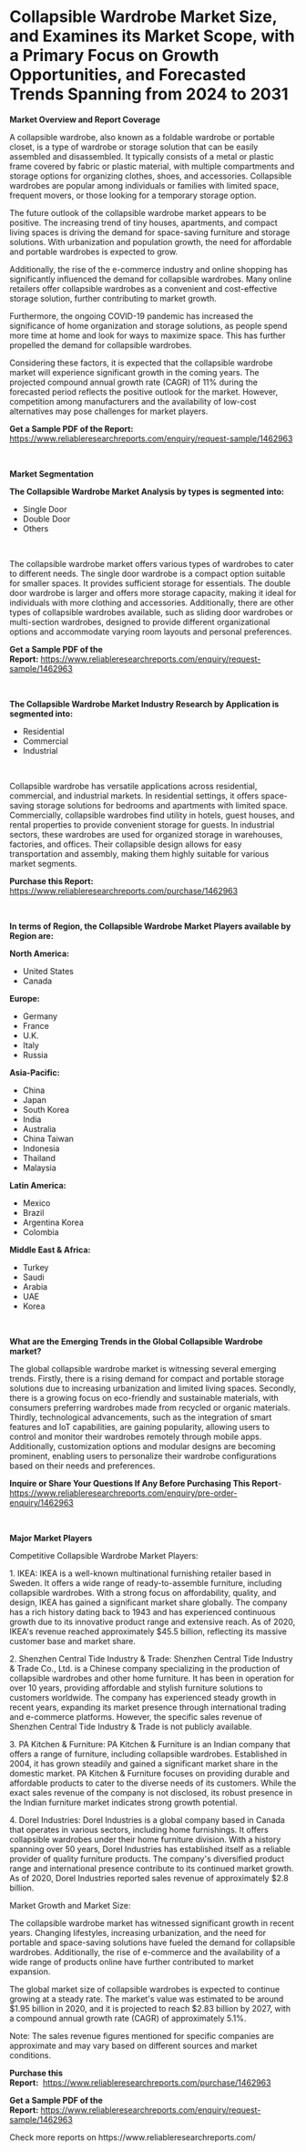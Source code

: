 <p><h1>Collapsible Wardrobe Market Size, and Examines its Market Scope, with a Primary Focus on Growth Opportunities, and Forecasted Trends Spanning from 2024 to 2031</h1></p><p><strong>Market Overview and Report Coverage</strong></p>
<p><p>A collapsible wardrobe, also known as a foldable wardrobe or portable closet, is a type of wardrobe or storage solution that can be easily assembled and disassembled. It typically consists of a metal or plastic frame covered by fabric or plastic material, with multiple compartments and storage options for organizing clothes, shoes, and accessories. Collapsible wardrobes are popular among individuals or families with limited space, frequent movers, or those looking for a temporary storage option.</p><p>The future outlook of the collapsible wardrobe market appears to be positive. The increasing trend of tiny houses, apartments, and compact living spaces is driving the demand for space-saving furniture and storage solutions. With urbanization and population growth, the need for affordable and portable wardrobes is expected to grow.</p><p>Additionally, the rise of the e-commerce industry and online shopping has significantly influenced the demand for collapsible wardrobes. Many online retailers offer collapsible wardrobes as a convenient and cost-effective storage solution, further contributing to market growth.</p><p>Furthermore, the ongoing COVID-19 pandemic has increased the significance of home organization and storage solutions, as people spend more time at home and look for ways to maximize space. This has further propelled the demand for collapsible wardrobes.</p><p>Considering these factors, it is expected that the collapsible wardrobe market will experience significant growth in the coming years. The projected compound annual growth rate (CAGR) of 11% during the forecasted period reflects the positive outlook for the market. However, competition among manufacturers and the availability of low-cost alternatives may pose challenges for market players.</p></p>
<p><strong>Get a Sample PDF of the Report:</strong> <a href="https://www.reliableresearchreports.com/enquiry/request-sample/1462963">https://www.reliableresearchreports.com/enquiry/request-sample/1462963</a></p>
<p>&nbsp;</p>
<p><strong>Market Segmentation</strong></p>
<p><strong>The Collapsible Wardrobe Market Analysis by types is segmented into:</strong></p>
<p><ul><li>Single Door</li><li>Double Door</li><li>Others</li></ul></p>
<p>&nbsp;</p>
<p><p>The collapsible wardrobe market offers various types of wardrobes to cater to different needs. The single door wardrobe is a compact option suitable for smaller spaces. It provides sufficient storage for essentials. The double door wardrobe is larger and offers more storage capacity, making it ideal for individuals with more clothing and accessories. Additionally, there are other types of collapsible wardrobes available, such as sliding door wardrobes or multi-section wardrobes, designed to provide different organizational options and accommodate varying room layouts and personal preferences.</p></p>
<p><strong>Get a Sample PDF of the Report:</strong>&nbsp;<a href="https://www.reliableresearchreports.com/enquiry/request-sample/1462963">https://www.reliableresearchreports.com/enquiry/request-sample/1462963</a></p>
<p>&nbsp;</p>
<p><strong>The Collapsible Wardrobe Market Industry Research by Application is segmented into:</strong></p>
<p><ul><li>Residential</li><li>Commercial</li><li>Industrial</li></ul></p>
<p>&nbsp;</p>
<p><p>Collapsible wardrobe has versatile applications across residential, commercial, and industrial markets. In residential settings, it offers space-saving storage solutions for bedrooms and apartments with limited space. Commercially, collapsible wardrobes find utility in hotels, guest houses, and rental properties to provide convenient storage for guests. In industrial sectors, these wardrobes are used for organized storage in warehouses, factories, and offices. Their collapsible design allows for easy transportation and assembly, making them highly suitable for various market segments.</p></p>
<p><strong>Purchase this Report:</strong>&nbsp; <a href="https://www.reliableresearchreports.com/purchase/1462963">https://www.reliableresearchreports.com/purchase/1462963</a></p>
<p>&nbsp;</p>
<p><strong>In terms of Region, the Collapsible Wardrobe Market Players available by Region are:</strong></p>
<p>
    <p> <strong> North America: </strong>
        <ul>
            <li>United States</li>
            <li>Canada</li>
        </ul>
        </p> 
    <p> <strong> Europe: </strong>
        <ul>
            <li>Germany</li>
            <li>France</li>
            <li>U.K.</li>
            <li>Italy</li>
            <li>Russia</li>
        </ul>
        </p> 
    <p> <strong> Asia-Pacific: </strong>
        <ul>
            <li>China</li>
            <li>Japan</li>
            <li>South Korea</li>
            <li>India</li>
            <li>Australia</li>
            <li>China Taiwan</li>
            <li>Indonesia</li>
            <li>Thailand</li>
            <li>Malaysia</li>
        </ul>
        </p> 
    <p> <strong> Latin America: </strong>
        <ul>
            <li>Mexico</li>
            <li>Brazil</li>
            <li>Argentina Korea</li>
            <li>Colombia</li>
        </ul>
        </p> 
    <p> <strong> Middle East & Africa: </strong>
        <ul>
            <li>Turkey</li>
            <li>Saudi</li>
            <li>Arabia</li>
            <li>UAE</li>
            <li>Korea</li>
        </ul>
    </p>
    </p>
<p>&nbsp;</p>
<p><strong>What are the Emerging Trends in the Global Collapsible Wardrobe market?</strong></p>
<p><p>The global collapsible wardrobe market is witnessing several emerging trends. Firstly, there is a rising demand for compact and portable storage solutions due to increasing urbanization and limited living spaces. Secondly, there is a growing focus on eco-friendly and sustainable materials, with consumers preferring wardrobes made from recycled or organic materials. Thirdly, technological advancements, such as the integration of smart features and IoT capabilities, are gaining popularity, allowing users to control and monitor their wardrobes remotely through mobile apps. Additionally, customization options and modular designs are becoming prominent, enabling users to personalize their wardrobe configurations based on their needs and preferences.</p></p>
<p><strong>Inquire or Share Your Questions If Any Before Purchasing This Report</strong>- <a href="https://www.reliableresearchreports.com/enquiry/pre-order-enquiry/1462963">https://www.reliableresearchreports.com/enquiry/pre-order-enquiry/1462963</a></p>
<p>&nbsp;</p>
<p><strong>Major Market Players</strong></p>
<p><p>Competitive Collapsible Wardrobe Market Players:</p><p>1. IKEA: IKEA is a well-known multinational furnishing retailer based in Sweden. It offers a wide range of ready-to-assemble furniture, including collapsible wardrobes. With a strong focus on affordability, quality, and design, IKEA has gained a significant market share globally. The company has a rich history dating back to 1943 and has experienced continuous growth due to its innovative product range and extensive reach. As of 2020, IKEA's revenue reached approximately $45.5 billion, reflecting its massive customer base and market share.</p><p>2. Shenzhen Central Tide Industry & Trade: Shenzhen Central Tide Industry & Trade Co., Ltd. is a Chinese company specializing in the production of collapsible wardrobes and other home furniture. It has been in operation for over 10 years, providing affordable and stylish furniture solutions to customers worldwide. The company has experienced steady growth in recent years, expanding its market presence through international trading and e-commerce platforms. However, the specific sales revenue of Shenzhen Central Tide Industry & Trade is not publicly available.</p><p>3. PA Kitchen & Furniture: PA Kitchen & Furniture is an Indian company that offers a range of furniture, including collapsible wardrobes. Established in 2004, it has grown steadily and gained a significant market share in the domestic market. PA Kitchen & Furniture focuses on providing durable and affordable products to cater to the diverse needs of its customers. While the exact sales revenue of the company is not disclosed, its robust presence in the Indian furniture market indicates strong growth potential.</p><p>4. Dorel Industries: Dorel Industries is a global company based in Canada that operates in various sectors, including home furnishings. It offers collapsible wardrobes under their home furniture division. With a history spanning over 50 years, Dorel Industries has established itself as a reliable provider of quality furniture products. The company's diversified product range and international presence contribute to its continued market growth. As of 2020, Dorel Industries reported sales revenue of approximately $2.8 billion.</p><p>Market Growth and Market Size:</p><p>The collapsible wardrobe market has witnessed significant growth in recent years. Changing lifestyles, increasing urbanization, and the need for portable and space-saving solutions have fueled the demand for collapsible wardrobes. Additionally, the rise of e-commerce and the availability of a wide range of products online have further contributed to market expansion.</p><p>The global market size of collapsible wardrobes is expected to continue growing at a steady rate. The market's value was estimated to be around $1.95 billion in 2020, and it is projected to reach $2.83 billion by 2027, with a compound annual growth rate (CAGR) of approximately 5.1%.</p><p>Note: The sales revenue figures mentioned for specific companies are approximate and may vary based on different sources and market conditions.</p></p>
<p><strong>Purchase this Report:</strong>&nbsp;&nbsp;<a href="https://www.reliableresearchreports.com/purchase/1462963">https://www.reliableresearchreports.com/purchase/1462963</a></p>
<p></p>
<p><strong>Get a Sample PDF of the Report:</strong>&nbsp;<a href="https://www.reliableresearchreports.com/enquiry/request-sample/1462963">https://www.reliableresearchreports.com/enquiry/request-sample/1462963</a></p>
<p>Check more reports on https://www.reliableresearchreports.com/</p>